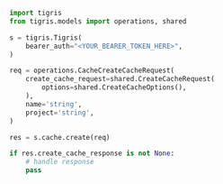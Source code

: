 <!-- Start SDK Example Usage [usage] -->
```python
import tigris
from tigris.models import operations, shared

s = tigris.Tigris(
    bearer_auth="<YOUR_BEARER_TOKEN_HERE>",
)

req = operations.CacheCreateCacheRequest(
    create_cache_request=shared.CreateCacheRequest(
        options=shared.CreateCacheOptions(),
    ),
    name='string',
    project='string',
)

res = s.cache.create(req)

if res.create_cache_response is not None:
    # handle response
    pass
```
<!-- End SDK Example Usage [usage] -->